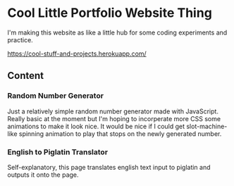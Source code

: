 # Cool Little Portfolio Website Thing
I'm making this website as like a little hub for some coding experiments and practice.

https://cool-stuff-and-projects.herokuapp.com/

## Content

### Random Number Generator
Just a relatively simple random number generator made with JavaScript. Really basic at the moment but I'm hoping to
incorperate more CSS some animations to make it look nice. It would be nice if I could get slot-machine-like spinning
animation to play that stops on the newly generated number.

### English to Piglatin Translator
Self-explanatory, this page translates english text input to piglatin and outputs it onto the page.